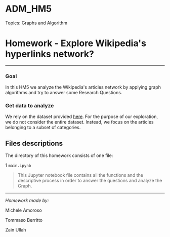 # ADM_HM5

Topics: Graphs and Algorithm

# Homework  - Explore Wikipedia's hyperlinks network?

*************************
### Goal
In this HM5 we analyze the Wikipedia's articles network by applying graph algorithms and try to answer some Research Questions.

### Get data to analyze
We rely on the dataset provided [here](https://snap.stanford.edu/data/wiki-topcats.html). For the purpose of our exploration, we do not consider the entire dataset. Instead, we focus on the articles belonging to a subset of categories.


## Files descriptions
The directory of this homework consists of one file:

1 `main.ipynb`
> This Jupyter notebook file contains all the functions and  the descriptive process in order to answer the questions and analyze the Graph.


**********************
*Homework made by:*

Michele Amoroso

Tommaso Berritto

Zain Ullah
